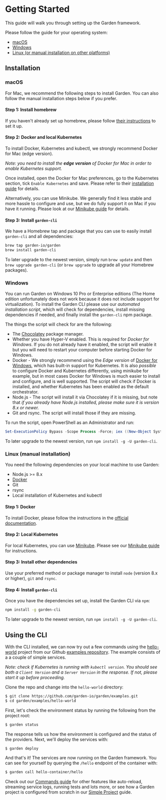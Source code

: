 # Getting Started

This guide will walk you through setting up the Garden framework.

Please follow the guide for your operating system:

* [macOS](#macos)
* [Windows](#windows)
* [Linux (or manual installation on other platforms)](#linux-manual-installation)

## Installation

### macOS

For Mac, we recommend the following steps to install Garden. You can also follow the manual installation
steps below if you prefer.

#### Step 1: Install homebrew

If you haven't already set up homebrew, please follow [their instructions](https://brew.sh/) to set it up.

#### Step 2: Docker and local Kubernetes

To install Docker, Kubernetes and kubectl, we strongly recommend Docker for Mac (edge version).

_Note: you need to install the **edge version** of Docker for Mac in
order to enable Kubernetes support._

Once installed, open the Docker for Mac preferences, go to the Kubernetes section,
tick `Enable Kubernetes` and save. Please refer to their
[installation guide](https://docs.docker.com/engine/installation/) for details.

Alternatively, you can use Minikube. We generally find it less stable and more hassle to
configure and use, but we do fully support it on Mac if you have it running. Please look at our
[Minikube guide](../guides/minikube.md) for details.

#### Step 3: Install `garden-cli`

We have a Homebrew tap and package that you can use to easily install `garden-cli` and all dependencies:

```sh
brew tap garden-io/garden
brew install garden-cli
```

To later upgrade to the newest version, simply run `brew update` and then `brew upgrade garden-cli`
(or `brew upgrade` to upgrade all your Homebrew packages).

### Windows

You can run Garden on Windows 10 Pro or Enterprise editions (The Home edition unfortunately does not work because it
does not include support for virtualization). To install the Garden CLI please use our _automated installation script_,
which will check for dependencies, install missing dependencies if needed, and finally install the `garden-cli`
npm package.

The things the script will check for are the following:

* The [Chocolatey](https://chocolatey.org) package manager.
* Whether you have Hyper-V enabled. This is required for _Docker for Windows_. If you do not already have it enabled,
  the script will enable it but you will need to restart your computer before starting Docker for Windows.
* Docker - We strongly recommend using the _Edge version_ of
  [Docker for Windows](https://docs.docker.com/docker-for-windows/edge-release-notes/), which has built-in support for Kubernetes. It is also
  _possible_ to configure Docker and Kubernetes differently, using minikube for example, but in most cases
  Docker for Windows is much easier to install and configure, and is well supported. The script will check if Docker is
  installed, and whether Kubernetes has been enabled as the default orchestrator.
* Node.js - The script will install it via Chocolatey if it is missing, but note that _if you already have Node.js
  installed, please make sure it is version 8.x or newer._
* Git and rsync. The script will install those if they are missing.

To run the script, open PowerShell as an Administrator and run:

```PowerShell
Set-ExecutionPolicy Bypass -Scope Process -Force; iex ((New-Object System.Net.WebClient).DownloadString('https://raw.githubusercontent.com/garden-io/garden/master/garden-cli/support/install.ps1'))
```

To later upgrade to the newest version, run `npm install -g -U garden-cli`.

### Linux (manual installation)

You need the following dependencies on your local machine to use Garden:

* Node.js >= 8.x
* [Docker](https://docs.docker.com/)
* Git
* rsync
* Local installation of Kubernetes and kubectl

#### Step 1: Docker

To install Docker, please follow the instructions in the [official documentation](https://docs.docker.com/install/).

#### Step 2: Local Kubernetes

For local Kubernetes, you can use [Minikube](https://github.com/kubernetes/minikube). Please see our
[Minikube guide](../guides/minikube.md) for instructions.

#### Step 3: Install other dependencies

Use your preferred method or package manager to install `node` (version 8.x or higher), `git` and `rsync`.

#### Step 4: Install `garden-cli`

Once you have the dependencies set up, install the Garden CLI via `npm`:

```sh
npm install -g garden-cli
```

To later upgrade to the newest version, run `npm install -g -U garden-cli`.

## Using the CLI

With the CLI installed, we can now try out a few commands using the [hello-world](https://github.com/garden-io/garden/examples/tree/master/simple-project) project from our Github [examples repository](https://github.com/garden-io/garden/examples). The example consists of a a couple of simple services.

_Note: check if Kubernetes is running with `kubectl version`. You should see both a `Client Version` and a `Server Version` in the response. If not, please start it up before proceeding._

Clone the repo and change into the `hello-world`  directory:

```sh
$ git clone https://github.com/garden-io/garden/examples.git
$ cd garden/examples/hello-world
```

First, let's check the environment status by running the following from the project root:

```sh
$ garden status
```

The response tells us how the environment is configured and the status of the providers. Next, we'll deploy the services with:

```sh
$ garden deploy
```

And that's it! The services are now running on the Garden framework. You can see for yourself by querying the `/hello` endpoint of the container with:

```sh
$ garden call hello-container/hello
```

Check out our [Commands guide](../guides/commands.md) for other features like auto-reload, streaming service logs, running tests and lots more, or see how a Garden project is configured from scratch in our [Simple Project](../guides/simple-project.md) guide.

